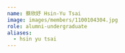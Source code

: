 ```yaml
---
name: 蔡欣妤 Hsin-Yu Tsai 
image: images/members/1100104304.jpg 
role: alumni-undergraduate
aliases:
  - hsin yu tsai
---
```

